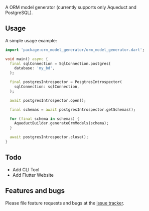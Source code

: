 A ORM model generator (currently supports only Aqueduct and PostgreSQL).

## Usage

A simple usage example:

```dart
import 'package:orm_model_generator/orm_model_generator.dart';

void main() async {
  final sqlConnection = SqlConnection.postgres(
    database: 'my_bd',
  );

  final postgresIntrospector = PosgtresIntrospector(
    sqlConnection: sqlConnection,
  );

  await postgresIntrospector.open();

  final schemas = await postgresIntrospector.getSchemas();

  for (final schema in schemas) {
    AqueductBuilder.generateOrmModels(schema);
  }

  await postgresIntrospector.close();
}

```

## Todo

- Add CLI Tool
- Add Flutter Website

## Features and bugs

Please file feature requests and bugs at the [issue tracker][tracker].

[tracker]: https://github.com/buzznetworks/orm_model_generator/issues/new
